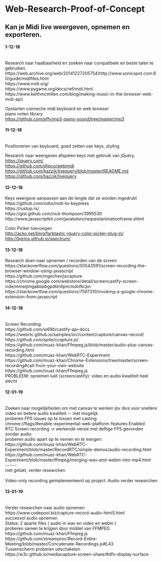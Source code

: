 # Web-Research-Proof-of-Concept

<h2>Kan je Midi live weergeven, opnemen en exporteren. </h2>

<h4> 1-12-18 </h4> <br>
Research naar haalbaarheid en zoeken naar compatibele en beste talen te gebruiken. <br>
https://web.archive.org/web/20141227205754/http://www.sonicspot.com:80/guide/midifiles.html <br>
https://www.midi.org/ <br>
https://www.pygame.org/docs/ref/midi.html <br>
https://www.keithmcmillen.com/blog/making-music-in-the-browser-web-midi-api/ <br>

Opstarten connectie midi keyboard en web browser <br>
piano noten library <br>
https://github.com/pffy/mp3-piano-sound/tree/master/mp3 <br>

<h4> 11-12-18 </h4> <br>
Positioneren van keyboard, goed zetten van keys, styling <br>

Research naar weergaven afspelen keys met gebruik van jQuery. <br>
https://jquery.com/ <br>
https://github.com/djipco/webmidi <br>
https://github.com/hazzik/livequery/blob/master/README.md <br>
https://github.com/hazzik/livequery <br>

<h4> 12-12-18 </h4>
Keys weergave aanpassen aan de lengte dat ze worden ingedrukt <br>
https://github.com/xobs/midi-to-keypress <br>
https://rustup.rs/ <br>
https://gist.github.com/nick-thompson/3995530 <br>
http://www.javascriptkit.com/javatutors/requestanimationframe.shtml <br>

Color Picker toevoegen <br>
http://acko.net/blog/farbtastic-jquery-color-picker-plug-in/ <br>
http://bgrins.github.io/spectrum/ <br>

<h4> 13-12-18 </h4>
Research doen naar opnemen / recorden van de screen <br>
https://stackoverflow.com/questions/50543591/screen-recording-the-browser-window-using-javascript <br>
https://github.com/mgechev/jscapture <br>
https://chrome.google.com/webstore/detail/screencastify-screen-vide/mmeijimgabbpbgpdklnllpncmdofkcpn <br>
https://stackoverflow.com/questions/7597310/invoking-a-google-chrome-extension-from-javascript <br>

<h4> 14-12-18 </h4> <br>
Screen Recording <br>
https://github.com/w69b/castify-api-docs <br>
https://webrtc.github.io/samples/src/content/capture/canvas-record/ <br>
https://github.com/spite/ccapture.js/ <br>
https://github.com/muaz-khan/Ffmpeg.js/blob/master/audio-plus-canvas-recording.html <br>
https://github.com/muaz-khan/WebRTC-Experiment <br>
https://github.com/muaz-khan/Chrome-Extensions/tree/master/screen-recording#call-from-your-own-website <br>
https://github.com/muaz-khan/Ffmpeg.js <br>
PROBLEEM: opnemen lukt (screencastify): video en audio kwaliteit heel slecht <br>

<h4> 12-01-19 </h4> <br>
Zoeken naar mogelijkheden om met canvas te werken ipv divs voor snellere video en betere audio kwaliteit -- niet mogelijk <br>
proberen FPS issues op te lossen met casting <br>
chrome://flags/#enable-experimental-web-platform-features Enabled <br>
RTC Screen recording -> werkende versie met deftige FPS gevonden zonder audio <br>
proberen audio apart op te nemen en te mergen: <br>
https://github.com/muaz-khan/WebRTC-Experiment/blob/master/RecordRTC/simple-demos/audio-recording.html <br>
https://github.com/muaz-khan/WebRTC-Experiment/blob/master/ffmpeg/merging-wav-and-webm-into-mp4.html <br>
------ <br>
niet gelukt, verder researchen <br>
<br>
Video-only recording geimplementeerd op project. Audio verder researchen <br>

<h4> 13-01-19 </h4> <br>
Verder researchen naar audio opnemen <br>
https://www.codepool.biz/capture-record-audio-html5.html <br>
succesvol audio opnemen <br>
Status: 2 aparte files ( audio in wav en video en webm ) <br>
proberen samen te krijgen door middel van FFMPEG <br>
https://github.com/muaz-khan/Ffmpeg.js <br>
https://github.com/streamproc/Record-Entire-Meeting/blob/master/Concatenate-Recordings.js#L43 <br>
Tussenscherm proberen uitschakelen <br>
https://w3c.github.io/mediacapture-screen-share/#dfn-display-surface <br>

